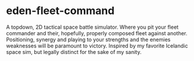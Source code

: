 # eden-fleet-command
A topdown, 2D tactical space battle simulator. Where you pit your fleet commander and their, hopefully, properly composed fleet against another. Positioning, synergy and playing to your strengths and the enemies weaknesses will be paramount to victory. Inspired by my favorite Icelandic space sim, but legally distinct for the sake of my sanity. 
